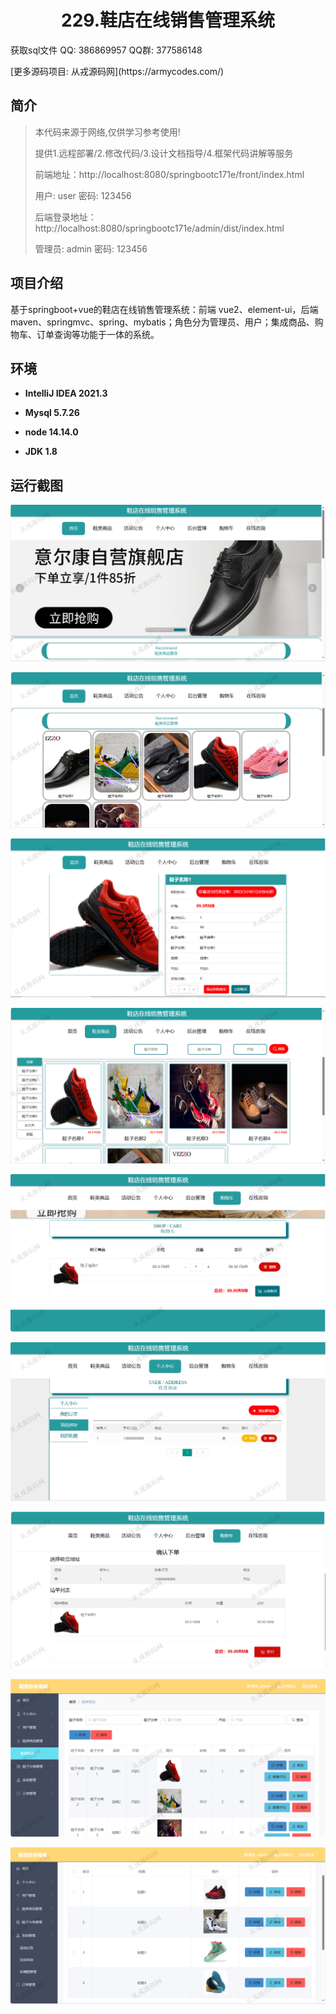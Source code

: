 <p><h1 align="center">229.鞋店在线销售管理系统</h1></p>

<p> 获取sql文件 QQ: 386869957 QQ群: 377586148 </p>
<p> [更多源码项目: 从戎源码网](https://armycodes.com/) </p>

## 简介

> 本代码来源于网络,仅供学习参考使用!
>
> 提供1.远程部署/2.修改代码/3.设计文档指导/4.框架代码讲解等服务
>
> 前端地址：http://localhost:8080/springbootc171e/front/index.html
>
> 用户: user   密码: 123456
> 
> 后端登录地址：http://localhost:8080/springbootc171e/admin/dist/index.html
>
> 管理员: admin   密码: 123456
>

## 项目介绍
基于springboot+vue的鞋店在线销售管理系统：前端 vue2、element-ui，后端 maven、springmvc、spring、mybatis；角色分为管理员、用户；集成商品、购物车、订单查询等功能于一体的系统。


## 环境

- <b>IntelliJ IDEA 2021.3</b>

- <b>Mysql 5.7.26</b>

- <b>node 14.14.0</b>

- <b>JDK 1.8</b>

## 运行截图
![](screenshot/1.png)

![](screenshot/2.png)

![](screenshot/3.png)

![](screenshot/4.png)

![](screenshot/5.png)

![](screenshot/6.png)

![](screenshot/7.png)

![](screenshot/8.png)

![](screenshot/9.png)